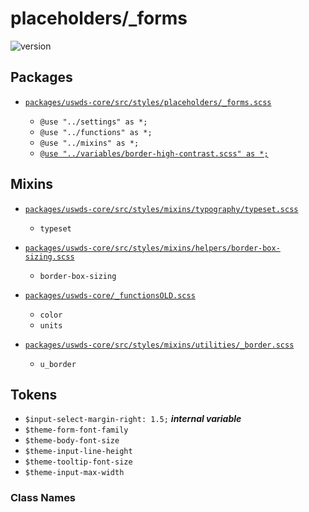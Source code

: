 # placeholders/\_forms

![version](https://img.shields.io/badge/version-3.3.0-51b1c5.svg?style=flat)

## Packages

- [`packages/uswds-core/src/styles/placeholders/_forms.scss`](https://github.com/uswds/uswds/tree/v3.3.0/packages/uswds-core/src/styles/placeholders/_forms.scss)

  - `@use "../settings" as *;`
  - `@use "../functions" as *;`
  - `@use "../mixins" as *;`
  - [`@use "../variables/border-high-contrast.scss" as *;`](https://github.com/uswds/uswds/tree/v3.3.0/packages/uswds-core/src/styles/variables/border-high-contrast.scss)

## Mixins

- [`packages/uswds-core/src/styles/mixins/typography/typeset.scss`](https://github.com/uswds/uswds/tree/v3.3.0/packages/uswds-core/src/styles/mixins/typography/typeset.scss)

  - `typeset`

- [`packages/uswds-core/src/styles/mixins/helpers/border-box-sizing.scss`](https://github.com/uswds/uswds/tree/v3.3.0/packages/uswds-core/src/styles/mixins/helpers/border-box-sizing.scss)

  - `border-box-sizing`

- [`packages/uswds-core/_functionsOLD.scss`](https://github.com/uswds/uswds/tree/v3.3.0/packages/uswds-core/_functionsOLD.scss)

  - `color`
  - `units`

- [`packages/uswds-core/src/styles/mixins/utilities/_border.scss`](https://github.com/uswds/uswds/tree/v3.3.0/packages/uswds-core/src/styles/mixins/utilities/_border.scss)

  - `u_border`

## Tokens

- `$input-select-margin-right: 1.5;` **_internal variable_**
- `$theme-form-font-family`
- `$theme-body-font-size`
- `$theme-input-line-height`
- `$theme-tooltip-font-size`
- `$theme-input-max-width`

### Class Names
